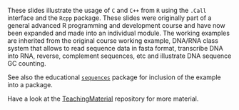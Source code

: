 These slides illustrate the usage of `C` and `C++` from `R` using the `.Call` interface and 
the `Rcpp` package. These slides were originally part of a general advanced R programming and 
development course and have now been expanded and made into an individual module. 
The working examples are inherited from the original course working example, 
DNA/RNA class system that allows to read sequence data in fasta format, transcribe DNA into RNA, 
reverse, complement sequences, etc and illustrate DNA sequence GC counting. 

See also the educational [`sequences`](https://github.com/lgatto/sequences/) package for inclusion
of the example into a package.

Have a look at the [TeachingMaterial](https://github.com/lgatto/TeachingMaterial) repository for more material.
